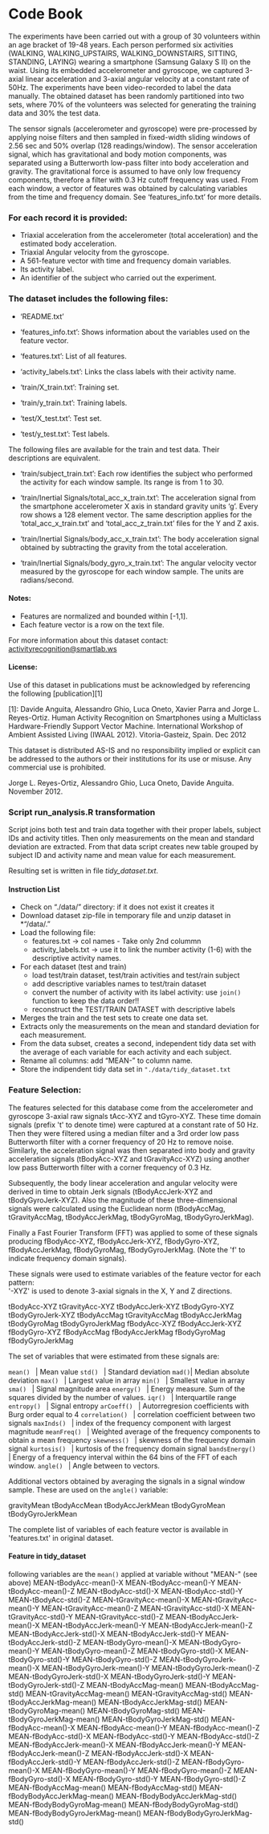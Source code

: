 Code Book
================


The experiments have been carried out with a group of 30 volunteers
within an age bracket of 19-48 years. Each person performed six
activities (WALKING, WALKING\_UPSTAIRS, WALKING\_DOWNSTAIRS, SITTING,
STANDING, LAYING) wearing a smartphone (Samsung Galaxy S II) on the
waist. Using its embedded accelerometer and gyroscope, we captured
3-axial linear acceleration and 3-axial angular velocity at a constant
rate of 50Hz. The experiments have been video-recorded to label the data
manually. The obtained dataset has been randomly partitioned into two
sets, where 70% of the volunteers was selected for generating the
training data and 30% the test data.

The sensor signals (accelerometer and gyroscope) were pre-processed by
applying noise filters and then sampled in fixed-width sliding windows
of 2.56 sec and 50% overlap (128 readings/window). The sensor
acceleration signal, which has gravitational and body motion components,
was separated using a Butterworth low-pass filter into body acceleration
and gravity. The gravitational force is assumed to have only low
frequency components, therefore a filter with 0.3 Hz cutoff frequency
was used. From each window, a vector of features was obtained by
calculating variables from the time and frequency domain. See
‘features\_info.txt’ for more details.

### For each record it is provided:

  - Triaxial acceleration from the accelerometer (total acceleration)
    and the estimated body acceleration.
  - Triaxial Angular velocity from the gyroscope.
  - A 561-feature vector with time and frequency domain variables.
  - Its activity label.
  - An identifier of the subject who carried out the experiment.

### The dataset includes the following files:

  - ‘README.txt’

  - ‘features\_info.txt’: Shows information about the variables used on
    the feature vector.
  - ‘features.txt’: List of all features.
  - ‘activity\_labels.txt’: Links the class labels with their activity
    name.
  - ‘train/X\_train.txt’: Training set.
  - ‘train/y\_train.txt’: Training labels.
  - ‘test/X\_test.txt’: Test set.
  - ‘test/y\_test.txt’: Test labels.

The following files are available for the train and test data. Their
descriptions are equivalent.

  - ‘train/subject\_train.txt’: Each row identifies the subject who
    performed the activity for each window sample. Its range is from 1
    to 30.

  - ‘train/Inertial Signals/total\_acc\_x\_train.txt’: The acceleration
    signal from the smartphone accelerometer X axis in standard gravity
    units ‘g’. Every row shows a 128 element vector. The same
    description applies for the ‘total\_acc\_x\_train.txt’ and
    ‘total\_acc\_z\_train.txt’ files for the Y and Z axis.

  - ‘train/Inertial Signals/body\_acc\_x\_train.txt’: The body
    acceleration signal obtained by subtracting the gravity from the
    total acceleration.

  - ‘train/Inertial Signals/body\_gyro\_x\_train.txt’: The angular
    velocity vector measured by the gyroscope for each window sample.
    The units are radians/second.

#### Notes:

  - Features are normalized and bounded within [-1,1].
  - Each feature vector is a row on the text file.

For more information about this dataset contact:
<activityrecognition@smartlab.ws>

#### License:

Use of this dataset in publications must be acknowledged by referencing
the following [publication][1]

[1]:  Davide Anguita, Alessandro Ghio, Luca Oneto, Xavier Parra and
Jorge L. Reyes-Ortiz. Human Activity Recognition on Smartphones using a
Multiclass Hardware-Friendly Support Vector Machine. International
Workshop of Ambient Assisted Living (IWAAL 2012). Vitoria-Gasteiz,
Spain. Dec 2012

This dataset is distributed AS-IS and no responsibility implied or
explicit can be addressed to the authors or their institutions for its
use or misuse. Any commercial use is prohibited.

Jorge L. Reyes-Ortiz, Alessandro Ghio, Luca Oneto, Davide Anguita.
November 2012.

### Script run\_analysis.R transformation

Script joins both test and train data together with their proper
labels, subject IDs and activity titles. Then only measurements on the
mean and standard deviation are extracted. From that data script creates
new table grouped by subject ID and activity name and mean value for
each measurement.

Resulting set is written in file *tidy\_dataset.txt*.

#### Instruction List

  - Check on “./data/” directory: if it does not exist it creates it
  - Download dataset zip-file in temporary file and unzip dataset in
    \*“/data/.”
  - Load the following file:
      - features.txt -\> col names - Take only 2nd colummn
      - activity\_labels.txt -\> use it to link the number activity
        (1-6) with the descriptive activity names.
  - For each dataset (test and train)
      - load test/train dataset, test/train activities and test/rain
        subject
      - add descriptive variables names to test/train dataset
      - convert the number of activity with its label activity: use
        `join()` function to keep the data order\!\!
      - reconstruct the TEST/TRAIN DATASET with descriptive labels
  - Merges the train and the test sets to create one data set.
  - Extracts only the measurements on the mean and standard deviation
    for each measurement.
  - From the data subset, creates a second, independent tidy data set
    with the average of each variable for each activity and each
    subject.
  - Rename all columns: add “MEAN-” to column name.
  - Store the indipendent tidy data set in `"./data/tidy_dataset.txt`


### Feature Selection:

The features selected for this database come from the accelerometer and gyroscope 3-axial raw signals tAcc-XYZ and tGyro-XYZ. These time domain signals (prefix 't' to denote time) were captured at a constant rate of 50 Hz. Then they were filtered using a median filter and a 3rd order low pass Butterworth filter with a corner frequency of 20 Hz to remove noise. Similarly, the acceleration signal was then separated into body and gravity acceleration signals (tBodyAcc-XYZ and tGravityAcc-XYZ) using another low pass Butterworth filter with a corner frequency of 0.3 Hz. 

Subsequently, the body linear acceleration and angular velocity were derived in time to obtain Jerk signals (tBodyAccJerk-XYZ and tBodyGyroJerk-XYZ). Also the magnitude of these three-dimensional signals were calculated using the Euclidean norm (tBodyAccMag, tGravityAccMag, tBodyAccJerkMag, tBodyGyroMag, tBodyGyroJerkMag). 

Finally a Fast Fourier Transform (FFT) was applied to some of these signals producing fBodyAcc-XYZ, fBodyAccJerk-XYZ, fBodyGyro-XYZ, fBodyAccJerkMag, fBodyGyroMag, fBodyGyroJerkMag. (Note the 'f' to indicate frequency domain signals). 

These signals were used to estimate variables of the feature vector for each pattern:  
'-XYZ' is used to denote 3-axial signals in the X, Y and Z directions.

tBodyAcc-XYZ
tGravityAcc-XYZ
tBodyAccJerk-XYZ
tBodyGyro-XYZ
tBodyGyroJerk-XYZ
tBodyAccMag
tGravityAccMag
tBodyAccJerkMag
tBodyGyroMag
tBodyGyroJerkMag
fBodyAcc-XYZ
fBodyAccJerk-XYZ
fBodyGyro-XYZ
fBodyAccMag
fBodyAccJerkMag
fBodyGyroMag
fBodyGyroJerkMag

The set of variables that were estimated from these signals are: 

 `mean() ` | Mean value
 `std() ` | Standard deviation
 `mad()`| Median absolute deviation 
 `max() ` | Largest value in array
 `min() ` | Smallest value in array
 `sma() ` | Signal magnitude area
 `energy() ` | Energy measure. Sum of the squares divided by the number of values. 
 `iqr() ` | Interquartile range 
 `entropy() ` | Signal entropy
 `arCoeff() ` | Autorregresion coefficients with Burg order equal to 4
 `correlation() ` | correlation coefficient between two signals
 `maxInds() ` | index of the frequency component with largest magnitude
 `meanFreq() ` | Weighted average of the frequency components to obtain a mean frequency
 `skewness() ` | skewness of the frequency domain signal 
 `kurtosis() ` | kurtosis of the frequency domain signal 
 `bandsEnergy() ` | Energy of a frequency interval within the 64 bins of the FFT of each window.
 `angle() ` | Angle between to vectors.

Additional vectors obtained by averaging the signals in a signal window sample. These are used on the `angle()` variable:

gravityMean
tBodyAccMean
tBodyAccJerkMean
tBodyGyroMean
tBodyGyroJerkMean

The complete list of variables of each feature vector is available in 'features.txt' in original dataset.

#### Feature in tidy_dataset
following variables are the `mean()` applied at variable without "MEAN-" (see above)
MEAN-tBodyAcc-mean()-X
MEAN-tBodyAcc-mean()-Y
MEAN-tBodyAcc-mean()-Z
MEAN-tBodyAcc-std()-X
MEAN-tBodyAcc-std()-Y
MEAN-tBodyAcc-std()-Z
MEAN-tGravityAcc-mean()-X
MEAN-tGravityAcc-mean()-Y
MEAN-tGravityAcc-mean()-Z
MEAN-tGravityAcc-std()-X
MEAN-tGravityAcc-std()-Y
MEAN-tGravityAcc-std()-Z
MEAN-tBodyAccJerk-mean()-X
MEAN-tBodyAccJerk-mean()-Y
MEAN-tBodyAccJerk-mean()-Z
MEAN-tBodyAccJerk-std()-X
MEAN-tBodyAccJerk-std()-Y
MEAN-tBodyAccJerk-std()-Z
MEAN-tBodyGyro-mean()-X
MEAN-tBodyGyro-mean()-Y
MEAN-tBodyGyro-mean()-Z
MEAN-tBodyGyro-std()-X
MEAN-tBodyGyro-std()-Y
MEAN-tBodyGyro-std()-Z
MEAN-tBodyGyroJerk-mean()-X
MEAN-tBodyGyroJerk-mean()-Y
MEAN-tBodyGyroJerk-mean()-Z
MEAN-tBodyGyroJerk-std()-X
MEAN-tBodyGyroJerk-std()-Y
MEAN-tBodyGyroJerk-std()-Z
MEAN-tBodyAccMag-mean()
MEAN-tBodyAccMag-std()
MEAN-tGravityAccMag-mean()
MEAN-tGravityAccMag-std()
MEAN-tBodyAccJerkMag-mean()
MEAN-tBodyAccJerkMag-std()
MEAN-tBodyGyroMag-mean()
MEAN-tBodyGyroMag-std()
MEAN-tBodyGyroJerkMag-mean()
MEAN-tBodyGyroJerkMag-std()
MEAN-fBodyAcc-mean()-X
MEAN-fBodyAcc-mean()-Y
MEAN-fBodyAcc-mean()-Z
MEAN-fBodyAcc-std()-X
MEAN-fBodyAcc-std()-Y
MEAN-fBodyAcc-std()-Z
MEAN-fBodyAccJerk-mean()-X
MEAN-fBodyAccJerk-mean()-Y
MEAN-fBodyAccJerk-mean()-Z
MEAN-fBodyAccJerk-std()-X
MEAN-fBodyAccJerk-std()-Y
MEAN-fBodyAccJerk-std()-Z
MEAN-fBodyGyro-mean()-X
MEAN-fBodyGyro-mean()-Y
MEAN-fBodyGyro-mean()-Z
MEAN-fBodyGyro-std()-X
MEAN-fBodyGyro-std()-Y
MEAN-fBodyGyro-std()-Z
MEAN-fBodyAccMag-mean()
MEAN-fBodyAccMag-std()
MEAN-fBodyBodyAccJerkMag-mean()
MEAN-fBodyBodyAccJerkMag-std()
MEAN-fBodyBodyGyroMag-mean()
MEAN-fBodyBodyGyroMag-std()
MEAN-fBodyBodyGyroJerkMag-mean()
MEAN-fBodyBodyGyroJerkMag-std()

